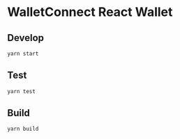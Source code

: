 # WalletConnect React Wallet

## Develop

```bash
yarn start
```

## Test

```bash
yarn test
```

## Build

```bash
yarn build
```
